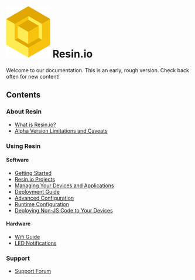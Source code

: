 #  ![logo](img/logo.svg) Resin.io

Welcome to our documentation. This is an early, rough version. Check back often
for new content!

## Contents

### About Resin

* [What is Resin.io?](/pages/about.md)
* [Alpha Version Limitations and Caveats](/pages/caveats.md)

### Using Resin

#### Software

* [Getting Started](/pages/gettingStarted.md)
* [Resin.io Projects](/pages/projects.md)
* [Managing Your Devices and Applications](/pages/managingDevicesApps.md)
* [Deployment Guide](/pages/deployment.md)
* [Advanced Configuration](/pages/advanced.md)
* [Runtime Configuration](/pages/runtime.md)
* [Deploying Non-JS Code to Your Devices](/pages/nonjs.md)

#### Hardware

* [Wifi Guide](/pages/wifi.md)
* [LED Notifications](/pages/led.md)

### Support

* [Support Forum](http://support.resin.io/)
